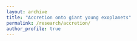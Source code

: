 ```yaml
---
layout: archive
title: "Accretion onto giant young exoplanets"
permalink: /research/accretion/
author_profile: true
---
```


